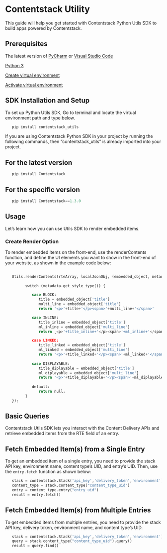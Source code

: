 # Contentstack Utility

This guide will help you get started with Contentstack Python Utils SDK to build apps powered by Contentstack.

## Prerequisites

The latest version of [PyCharm](https://www.jetbrains.com/pycharm/download/) or [Visual Studio Code](https://code.visualstudio.com/download)

[Python 3](https://docs.python-guide.org/starting/installation/#python-3-installation-guides)

[Create virtual environment](https://packaging.python.org/guides/installing-using-pip-and-virtual-environments/#creating-a-virtual-environment)

[Activate virtual environment](https://packaging.python.org/guides/installing-using-pip-and-virtual-environments/#activating-a-virtual-environment)

## SDK Installation and Setup

To set up Python Utils SDK, Go to terminal and locate the virtual environment path and type below.

```python
   pip install contentstack_utils
```

If you are using Contentstack Python SDK in your project by running the following commands,  then “contentstack_utils”  is already imported into your project.

## For the latest version

```python
   pip install Contentstack
```

## For the specific version

```python
   pip install Contentstack==1.3.0
```

## Usage

Let’s learn how you can use Utils SDK to render embedded items. 

### Create Render Option

To render embedded items on the front-end, use the renderContents function, and define the UI elements you want to show in the front-end of your website, as shown in the example code below:

```python
   
   Utils.renderContents(rteArray, localJsonObj, (embedded_object, metadata) -> {
         
         switch (metadata.get_style_type()) {

            case BLOCK:
               title = embedded_object['title']
               multi_line = embedded_object['title']
               return '<p>'+title+'</p><span>'+multi_line+'</span>'

            case INLINE:
               title_inline = embedded_object['title']
               ml_inline = embedded_object['multi_line']
               return ¸<p>'+title_inline+'</p><span>'+ml_inline+'</span>'

            case LINKED:
               title_linked = embedded_object['title']
               ml_linked = embedded_object['multi_line']
               return '<p>'+title_linked+'</p><span>'+ml_linked+'</span>'
            
            case DISPLAYABLE:
               title_diplayable = embedded_object['title']
               ml_diplayable = embedded_object['multi_line']
               return '<p>'+title_diplayable+'</p><span>'+ml_diplayable+ '</span>'
            
            default:
               return null;
         }
   });

```

## Basic Queries

Contentstack Utils SDK lets you interact with the Content Delivery APIs and retrieve embedded items from the RTE field of an entry.

## Fetch Embedded Item(s) from a Single Entry

To get an embedded item of a single entry, you need to provide the stack API key, environment name, content type’s UID, and entry’s UID. Then, use the `entry.fetch` function as shown below:

```python
   stack = contentstack.Stack('api_key','delivery_token','environment')
   content_type = stack.content_type("content_type_uid")
   entry = content_type.entry("entry_uid")
   result = entry.fetch()
```

## Fetch Embedded Item(s) from Multiple Entries

To get embedded items from multiple entries, you need to provide the stack API key, delivery token, environment name, and content type’s UID. 

```python
   stack = contentstack.Stack('api_key','delivery_token','environment')
   query = stack.content_type("content_type_uid").query()
   result = query.find()
```
